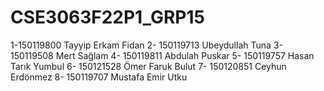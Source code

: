 # CSE3063F22P1_GRP15
1-150119800 Tayyip Erkam Fidan
2- 150119713 Ubeydullah Tuna
3- 150119508 Mert Sağlam
4- 150119811 Abdulah Puskar
5- 150119757 Hasan Tarık Yumbul
6- 150121528 Ömer Faruk Bulut
7- 150120851 Ceyhun Erdönmez
8- 150119707 Mustafa Emir Utku
